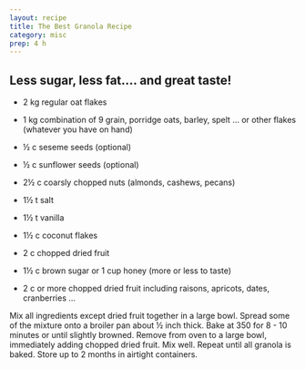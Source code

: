 ```yaml
---
layout: recipe
title: The Best Granola Recipe
category: misc
prep: 4 h
---
```

Less sugar, less fat.... and great taste!
---
- 2 kg regular oat flakes
- 1 kg combination of 9 grain, porridge oats, barley, spelt ... or other flakes (whatever you have on hand)
- ½ c seseme seeds (optional)
- ½ c sunflower seeds (optional)
- 2½ c coarsly chopped nuts (almonds, cashews, pecans)
- 1½ t salt
- 1½ t vanilla
- 1½ c coconut flakes
- 2 c chopped dried fruit
- 1½ c brown sugar or 1 cup honey (more or less to taste)

- 2 c or more chopped dried fruit including raisons, apricots, dates, cranberries ...

Mix all ingredients except dried fruit together in a large bowl. 
Spread some of the mixture onto a broiler pan about ½ inch thick. Bake at 350 for 8 - 10
minutes or until slightly browned. Remove from oven to a large bowl, immediately adding chopped dried fruit. Mix well. Repeat until all granola is baked. 
Store up to 2 months in airtight containers.
